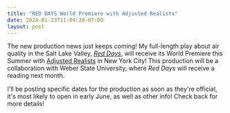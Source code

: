 ```yaml
---
title: "RED DAYS World Premiere with Adjusted Realists"
date: 2024-01-23T11:04:28-07:00
layout: post
---
```


The new production news just keeps coming! My full-length play about air quality in the Salt Lake Valley, [*Red Days*](https://newplayexchange.org/plays/232234/red-days), will receive its World Premiere this Summer with [Adjusted Realists](https://www.adjustedrealists.com/) in New York City! This production will be a collaboration with Weber State University, where *Red Days* will receive a reading next month.

I'll be posting specific dates for the production as soon as they're official,  it's most likely to open in early June, as well as other info! Check back for more details!
